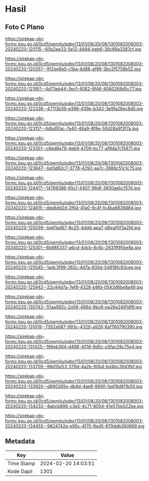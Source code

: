# Hasil

## Foto C Plano

https://sirekap-obj-formc.kpu.go.id/0cd5/pemilu/pdpr/13/01/08/20/08/1301082008003-20240220-120115--65b2ee33-5e12-4494-beb6-39c66a3387cf.jpg

https://sirekap-obj-formc.kpu.go.id/0cd5/pemilu/pdpr/13/01/08/20/08/1301082008003-20240220-120357--912ee6e5-c1ba-4d88-af98-3bc2f5758b52.jpg

https://sirekap-obj-formc.kpu.go.id/0cd5/pemilu/pdpr/13/01/08/20/08/1301082008003-20240220-121951--4d73eb44-3ec1-4082-8f46-4060268d5c77.jpg

https://sirekap-obj-formc.kpu.go.id/0cd5/pemilu/pdpr/13/01/08/20/08/1301082008003-20240220-122336--47113b39-e396-439e-b343-3e9fa26ec8d5.jpg

https://sirekap-obj-formc.kpu.go.id/0cd5/pemilu/pdpr/13/01/08/20/08/1301082008003-20240220-123117--4dbd5fac-7a40-46a9-8f8e-50d28a9f3f7a.jpg

https://sirekap-obj-formc.kpu.go.id/0cd5/pemilu/pdpr/13/01/08/20/08/1301082008003-20240220-123351--c8ed8a79-4eb9-4709-bc77-a19da7c15871.jpg

https://sirekap-obj-formc.kpu.go.id/0cd5/pemilu/pdpr/13/01/08/20/08/1301082008003-20240220-123847--bd3d82c7-3778-4292-aa7c-2888c51c1c75.jpg

https://sirekap-obj-formc.kpu.go.id/0cd5/pemilu/pdpr/13/01/08/20/08/1301082008003-20240220-124417--14769386-65c1-4407-96df-3930aebc157d.jpg

https://sirekap-obj-formc.kpu.go.id/0cd5/pemilu/pdpr/13/01/08/20/08/1301082008003-20240220-124815--dda6dd2d-2f64-41a0-9c4f-fc4ba8836884.jpg

https://sirekap-obj-formc.kpu.go.id/0cd5/pemilu/pdpr/13/01/08/20/08/1301082008003-20240220-125039--be61ad67-8c25-4ddd-aea7-d6eaf0f3a2fd.jpg

https://sirekap-obj-formc.kpu.go.id/0cd5/pemilu/pdpr/13/01/08/20/08/1301082008003-20240220-125301--6b985337-a6cd-4dcb-8c6c-2931ff95be8a.jpg

https://sirekap-obj-formc.kpu.go.id/0cd5/pemilu/pdpr/13/01/08/20/08/1301082008003-20240220-125545--1adc3f99-262c-4d7a-830d-54918fc93cee.jpg

https://sirekap-obj-formc.kpu.go.id/0cd5/pemilu/pdpr/13/01/08/20/08/1301082008003-20240220-125942--22c44d7a-7ef8-4328-b8fd-0543d6be8a49.jpg

https://sirekap-obj-formc.kpu.go.id/0cd5/pemilu/pdpr/13/01/08/20/08/1301082008003-20240220-130743--51aa992c-2a58-488d-9bc6-ea26e2491df9.jpg

https://sirekap-obj-formc.kpu.go.id/0cd5/pemilu/pdpr/13/01/08/20/08/1301082008003-20240220-131019--7352a087-993c-4329-a926-6af760790390.jpg

https://sirekap-obj-formc.kpu.go.id/0cd5/pemilu/pdpr/13/01/08/20/08/1301082008003-20240220-131425--166eb364-d498-4018-8d5c-c0fac29c75e4.jpg

https://sirekap-obj-formc.kpu.go.id/0cd5/pemilu/pdpr/13/01/08/20/08/1301082008003-20240220-133709--98d15e53-379d-4a2b-90b4-bd4bc3941fbf.jpg

https://sirekap-obj-formc.kpu.go.id/0cd5/pemilu/pdpr/13/01/08/20/08/1301082008003-20240220-133920--d890265e-db4d-4ae8-8690-fad19d811b50.jpg

https://sirekap-obj-formc.kpu.go.id/0cd5/pemilu/pdpr/13/01/08/20/08/1301082008003-20240220-134232--8abcb896-c3e5-4c71-8054-41e57bb522be.jpg

https://sirekap-obj-formc.kpu.go.id/0cd5/pemilu/pdpr/13/01/08/20/08/1301082008003-20240220-134455--9824742e-e95c-4f70-8ed5-879ddb360869.jpg


## Metadata

| Key        | Value               |
| ---------- | ------------------- |
| Time Stamp | 2024-02-20 14:03:51 |
| Kode Dapil | 1301                |



